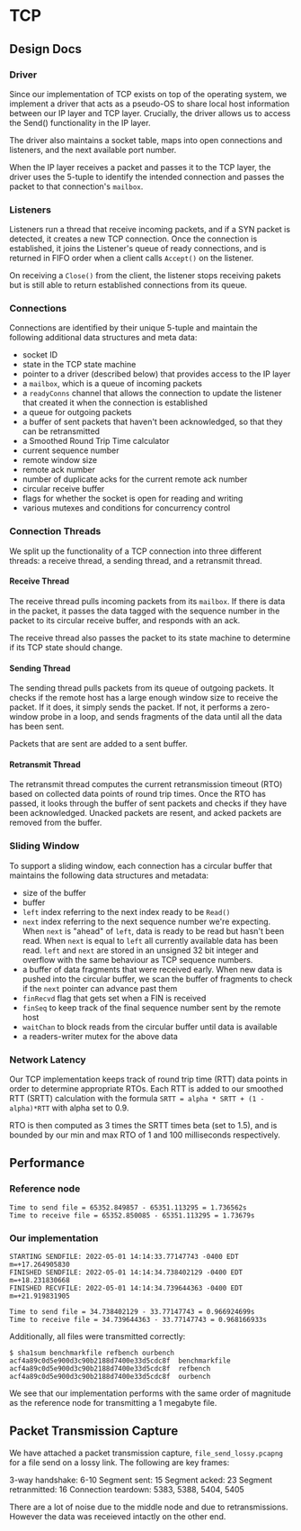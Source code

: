 # TCP

## Design Docs

### Driver

Since our implementation of TCP exists on top of the operating system, we implement a driver that acts as a pseudo-OS to share local host information between our IP layer and TCP layer. Crucially, the driver allows us to access the Send() functionality in the IP layer.

The driver also maintains a socket table, maps into open connections and listeners, and the next available port number.

When the IP layer receives a packet and passes it to the TCP layer, the driver uses the 5-tuple to identify the intended connection and passes the packet to that connection's `mailbox`.

### Listeners

Listeners run a thread that receive incoming packets, and if a SYN packet is detected, it creates a new TCP connection. Once the connection is established, it joins the Listener's queue of ready connections, and is returned in FIFO order when a client calls `Accept()` on the listener.

On receiving a `Close()` from the client, the listener stops receiving pakets but is still able to return established connections from its queue.

### Connections

Connections are identified by their unique 5-tuple and maintain the following additional data structures and meta data:
- socket ID
- state in the TCP state machine
- pointer to a driver (described below) that provides access to the IP layer
- a `mailbox`, which is a queue of incoming packets
- a `readyConns` channel that allows the connection to update the listener that created it when the connection is established
- a queue for outgoing packets
- a buffer of sent packets that haven't been acknowledged, so that they can be retransmitted
- a Smoothed Round Trip Time calculator
- current sequence number
- remote window size
- remote ack number
- number of duplicate acks for the current remote ack number
- circular receive buffer
- flags for whether the socket is open for reading and writing
- various mutexes and conditions for concurrency control

### Connection Threads

We split up the functionality of a TCP connection into three different threads: a receive thread, a sending thread, and a retransmit thread.

#### Receive Thread

The receive thread pulls incoming packets from its `mailbox`. If there is data in the packet, it passes the data tagged with the sequence number in the packet to its circular receive buffer, and responds with an ack.

The receive thread also passes the packet to its state machine to determine if its TCP state should change.

#### Sending Thread

The sending thread pulls packets from its queue of outgoing packets. It checks if the remote host has a large enough window size to receive the packet. If it does, it simply sends the packet. If not, it performs a zero-window probe in a loop, and sends fragments of the data until all the data has been sent.

Packets that are sent are added to a sent buffer.

#### Retransmit Thread

The retransmit thread computes the current retransmission timeout (RTO) based on collected data points of round trip times. Once the RTO has passed, it looks through the buffer of sent packets and checks if they have been acknowledged. Unacked packets are resent, and acked packets are removed from the buffer.

### Sliding Window

To support a sliding window, each connection has a circular buffer that maintains the following data structures and metadata:
- size of the buffer
- buffer
- `left` index referring to the next index ready to be `Read()`
- `next` index referring to the next sequence number we're expecting. When `next` is "ahead" of `left`, data is ready to be read but hasn't been read. When `next` is equal to `left` all currently available data has been read. `left` and `next` are stored in an unsigned 32 bit integer and overflow with the same behaviour as TCP sequence numbers.
- a buffer of data fragments that were received early. When new data is pushed into the circular buffer, we scan the buffer of fragments to check if the `next` pointer can advance past them
- `finRecvd` flag that gets set when a FIN is received
- `finSeq` to keep track of the final sequence number sent by the remote host
- `waitChan` to block reads from the circular buffer until data is available
- a readers-writer mutex for the above data

### Network Latency

Our TCP implementation keeps track of round trip time (RTT) data points in order to determine appropriate RTOs. Each RTT is added to our smoothed RTT (SRTT) calculation with the formula `SRTT = alpha * SRTT + (1 - alpha)*RTT` with alpha set to 0.9.

RTO is then computed as 3 times the SRTT times beta (set to 1.5), and is bounded by our min and max RTO of 1 and 100 milliseconds respectively.

## Performance

### Reference node
```
Time to send file = 65352.849857 - 65351.113295 = 1.736562s
Time to receive file = 65352.850085 - 65351.113295 = 1.73679s
```

### Our implementation
```
STARTING SENDFILE: 2022-05-01 14:14:33.77147743 -0400 EDT m=+17.264905830
FINISHED SENDFILE: 2022-05-01 14:14:34.738402129 -0400 EDT m=+18.231830668
FINISHED RECVFILE: 2022-05-01 14:14:34.739644363 -0400 EDT m=+21.919831905

Time to send file = 34.738402129 - 33.77147743 = 0.966924699s
Time to receive file = 34.739644363 - 33.77147743 = 0.968166933s
```

Additionally, all files were transmitted correctly:
```
$ sha1sum benchmarkfile refbench ourbench
acf4a89c0d5e900d3c90b2188d7400e33d5cdc8f  benchmarkfile
acf4a89c0d5e900d3c90b2188d7400e33d5cdc8f  refbench
acf4a89c0d5e900d3c90b2188d7400e33d5cdc8f  ourbench 
```

We see that our implementation performs with the same order of magnitude as the reference node for transmitting a 1 megabyte file.

## Packet Transmission Capture

We have attached a packet transmission capture, `file_send_lossy.pcapng` for a file send on a lossy link. The following are key frames:

3-way handshake: 6-10
Segment sent: 15
Segment acked: 23
Segment retranmitted: 16
Connection teardown: 5383, 5388, 5404, 5405

There are a lot of noise due to the middle node and due to retransmissions. However the data was receieved intactly on the other end.














